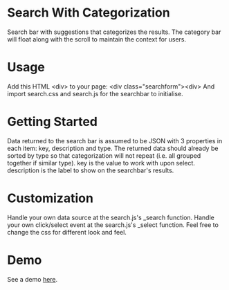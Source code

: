 Search With Categorization
==========================

Search bar with suggestions that categorizes the results.
The category bar will float along with the scroll to maintain the context for users.



Usage
======

Add this HTML &lt;div&gt; to your page:     &lt;div class="searchform"&gt;&lt;div&gt;
And import search.css and search.js for the searchbar to initialise.



Getting Started
===============

Data returned to the search bar is assumed to be JSON with 3 properties in each item: key, description and type.
The returned data should already be sorted by type so that categorization will not repeat (i.e. all grouped together if similar type).
key is the value to work with upon select.
description is the label to show on the searchbar's results.



Customization
==============

Handle your own data source at the search.js's _search function.
Handle your own click/select event at the search.js's _select function.
Feel free to change the css for different look and feel.



Demo
=====
See a demo <a href="http://codepen.io/Kyeo1983/full/yohbs" target="_blank">here</a>.
